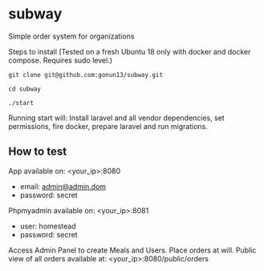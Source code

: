 # subway
Simple order system for organizations

Steps to install
(Tested on a fresh Ubuntu 18 only with docker and docker compose. Requires sudo level.)
```
git clone git@github.com:gonun13/subway.git

cd subway

./start
```

Running start will: 
Install laravel and all vendor dependencies, set permissions, fire docker, prepare laravel and run migrations.

## How to test

App available on: <your_ip>:8080
- email: admin@admin.dom
- password: secret

Phpmyadmin available on: <your_ip>:8081
- user: homestead
- password: secret

Access Admin Panel to create Meals and Users. Place orders at will.
Public view of all orders available at: <your_ip>:8080/public/orders
